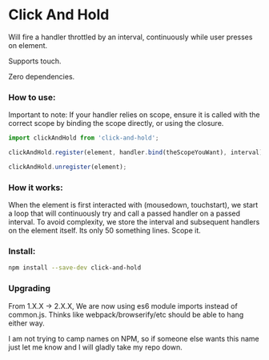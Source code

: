 # Click And Hold

Will fire a handler throttled by an interval, continuously while user presses on element.

Supports touch.

Zero dependencies.

### How to use:
Important to note: If your handler relies on scope, ensure it is called with the correct scope by binding the scope directly, or using the closure.
```javascript
import clickAndHold from 'click-and-hold';

clickAndHold.register(element, handler.bind(theScopeYouWant), interval);

clickAndHold.unregister(element);
```

### How it works:
When the element is first interacted with (mousedown, touchstart), we start a loop that will continuously try and call a passed handler on a passed interval.
To avoid complexity, we store the interval and subsequent handlers on the element itself. Its only 50 something lines. Scope it.

### Install:

```bash
npm install --save-dev click-and-hold
```

### Upgrading
From 1.X.X -> 2.X.X, We are now using es6 module imports instead of common.js. Thinks like webpack/browserify/etc should be able to hang either way.

I am not trying to camp names on NPM, so if someone else wants this name just let me know and I will gladly take my repo down.
